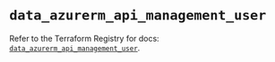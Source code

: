 # `data_azurerm_api_management_user`

Refer to the Terraform Registry for docs: [`data_azurerm_api_management_user`](https://registry.terraform.io/providers/hashicorp/azurerm/3.89.0/docs/data-sources/api_management_user).
